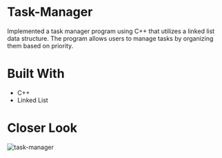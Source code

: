 # Task-Manager
Implemented a task manager program using C++ that utilizes a linked list data structure. The program allows users to manage tasks by organizing them based on priority.
# Built With
* C++
* Linked List
# Closer Look
![task-manager](https://github.com/RobertxPearce/Task-Manager/assets/102342225/4921e56a-c2bf-4527-a7e7-27d796bd3253)


